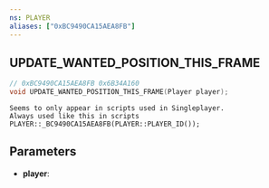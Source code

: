 ```yaml
---
ns: PLAYER
aliases: ["0xBC9490CA15AEA8FB"]
---
```

## UPDATE_WANTED_POSITION_THIS_FRAME

```c
// 0xBC9490CA15AEA8FB 0x6B34A160
void UPDATE_WANTED_POSITION_THIS_FRAME(Player player);
```

```
Seems to only appear in scripts used in Singleplayer.  
Always used like this in scripts  
PLAYER::_BC9490CA15AEA8FB(PLAYER::PLAYER_ID());  
```

## Parameters
* **player**: 

